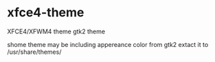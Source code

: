 # xfce4-theme
XFCE4/XFWM4 theme 
gtk2 theme 

shome theme may be including appereance color from gtk2
extact it to /usr/share/themes/ 